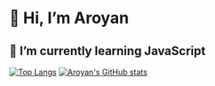 # 👋 Hi, I’m Aroyan

## 🌱 I’m currently learning JavaScript

[![Top Langs](https://github-readme-stats.vercel.app/api/top-langs/?username=aroyan&layout=compact&theme=tokyonight)](https://github.com/aroyan?tab=repositories)
[![Aroyan's GitHub stats](https://github-readme-stats.vercel.app/api?username=aroyan&theme=tokyonight)](https://github.com/aroyan/?tab=repositories)
